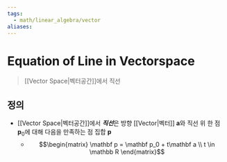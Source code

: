 ```yaml
---
tags:
  - math/linear_algebra/vector
aliases:
---
```

# Equation of Line in Vectorspace
> [[Vector Space|벡터공간]]에서 직선
## 정의
+ [[Vector Space|벡터공간]]에서 ***직선***은 방향 [[Vector|벡터]] $\mathbf a$와 직선 위 한 점 $\mathbf p_0$에 대해 다음을 만족하는 점 집합 $\mathbf p$
	+ $$\begin{matrix}
\mathbf p = \mathbf p_0 + t\mathbf a \\
t \in \mathbb R
\end{matrix}$$
	
